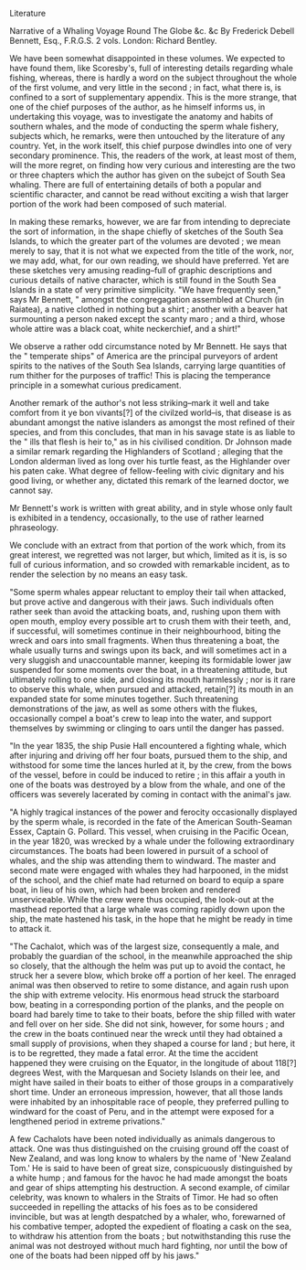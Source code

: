   Literature  Narrative of a Whaling Voyage Round The Globe &c. &c By Frederick Debell Bennett, Esq., F.R.G.S. 2 vols. London: Richard Bentley.  We have been somewhat disappointed in these volumes. We expected to have found them, like Scoresby's, full of interesting details regarding whale fishing, whereas, there is hardly a word on the subject throughout the whole of the first volume, and very little in the second ; in fact, what there is, is confined to a sort of supplementary appendix. This is the more strange, that one of the chief purposes of the author, as he himself informs us, in undertaking this voyage, was to investigate the anatomy and habits of southern whales, and the mode of conducting the sperm whale fishery, subjects which, he remarks, were then untouched by the literature of any country. Yet, in the work itself, this chief purpose dwindles into one of very secondary prominence. This, the readers of the work, at least most of them, will the more regret, on finding how very curious and interesting are the two or three chapters which the author has given on the subejct of South Sea whaling. There are full of entertaining details of both a popular and scientific character, and cannot be read without exciting a wish that larger portion of the work had been composed of such material.  In making these remarks, however, we are far from intending to depreciate the sort of information, in the shape chiefly of sketches of the South Sea Islands, to which the greater part of the volumes are devoted ; we mean merely to say, that it is not what we expected from the title of the work, nor, we may add, what, for our own reading, we should have preferred. Yet are these sketches very amusing reading–full of graphic descriptions and curious details of native character, which is still found in the South Sea Islands in a state of very primitive simplicity. "We have frequently seen," says Mr Bennett, " amongst the congregagation assembled at Church (in Raiatea), a native clothed in nothing but a shirt ; another with a beaver hat surmounting a person naked except the scanty maro ; and a third, whose whole attire was a black coat, white neckerchief, and a shirt!"  We observe a rather odd circumstance noted by Mr Bennett. He says that the " temperate ships" of America are the principal purveyors of ardent spirits to the natives of the South Sea Islands, carrying large quantities of rum thither for the purposes of traffic! This is placing the temperance principle in a somewhat curious predicament.  Another remark of the author's not less striking–mark it well and take comfort from it ye bon vivants[?] of the civilzed world–is, that disease is as abundant amongst the native islanders as amongst the most refined of their species, and from this concludes, that man in his savage state is as liable to the " ills that flesh is heir to," as in his civilised condition. Dr Johnson made a similar remark regarding the Highlanders of Scotland ; alleging that the London alderman lived as long over his turtle feast, as the Highlander over his paten cake. What degree of fellow-feeling with civic dignitary and his good living, or whether any, dictated this remark of the learned doctor, we cannot say.  Mr Bennett's work is written with great ability, and in style whose only fault is exhibited in a tendency, occasionally, to the use of rather learned phraseology.  We conclude with an extract from that portion of the work which, from its great interest, we regretted was not larger, but which, limited as it is, is so full of curious information, and so crowded with remarkable incident, as to render the selection by no means an easy task.  "Some sperm whales appear reluctant to employ their tail when attacked, but prove active and dangerous with their jaws. Such individuals often rather seek than avoid the attacking boats, and, rushing upon them with open mouth, employ every possible art to crush them with their teeth, and, if successful, will sometimes continue in their neighbourhood, biting the wreck and oars into small fragments. When thus threatening a boat, the whale usually turns and swings upon its back, and will sometimes act in a very sluggish and unaccountable manner, keeping its formidable lower jaw suspended for some moments over the boat, in a threatening attitude, but ultimately rolling to one side, and closing its mouth harmlessly ; nor is it rare to observe this whale, when pursued and attacked, retain[?] its mouth in an expanded state for some minutes together. Such threatening demonstrations of the jaw, as well as some others with the flukes, occasionally compel a boat's crew to leap into the water, and support themselves by swimming or clinging to oars until the danger has passed.  "In the year 1835, the ship Pusie Hall encountered a fighting whale, which after injuring and driving off her four boats, pursued them to the ship, and withstood for some time the lances hurled at it, by the crew, from the bows of the vessel, before in could be induced to retire ; in this affair a youth in one of the boats was destroyed by a blow from the whale, and one of the officers was severely lacerated by coming in contact with the animal's jaw.  "A highly tragical instances of the power and ferocity occasionally displayed by the sperm whale, is recorded in the fate of the American South-Seaman Essex, Captain G. Pollard. This vessel, when cruising in the Pacific Ocean, in the year 1820, was wrecked by a whale under the following extraordinary circumstances. The boats had been lowered in pursuit of a school of whales, and the ship was attending them to windward. The master and second mate were engaged with whales they had harpooned, in the midst of the school, and the chief mate had returned on board to equip a spare boat, in lieu of his own, which had been broken and rendered unserviceable. While the crew were thus occupied, the look-out at the masthead reported that a large whale was coming rapidly down upon the ship, the mate hastened his task, in the hope that he might be ready in time to attack it.  "The Cachalot, which was of the largest size, consequently a male, and probably the guardian of the school, in the meanwhile approached the ship so closely, that the although the helm was put up to avoid the contact, he struck her a severe blow, which broke off a portion of her keel. The enraged animal was then observed to retire to some distance, and again rush upon the ship with extreme velocity. His enormous head struck the starboard bow, beating in a corresponding portion of the planks, and the people on board had barely time to take to their boats, before the ship filled with water and fell over on her side. She did not sink, however, for some hours ; and the crew in the boats continued near the wreck until they had obtained a small supply of provisions, when they shaped a course for land ; but here, it is to be regretted, they made a fatal error. At the time the accident happened they were cruising on the Equator, in the longitude of about 118[?] degrees West, with the Marquesan and Society Islands on their lee, and might have sailed in their boats to either of those groups in a comparatively short time. Under an erroneous impression, however, that all those lands were inhabited by an inhospitable race of people, they preferred pulling to windward for the coast of Peru, and in the attempt were exposed for a lengthened period in extreme privations."  A few Cachalots have been noted individually as animals dangerous to attack. One was thus distinguished on the cruising ground off the coast of New Zealand, and was long know to whalers by the name of 'New Zealand Tom.' He is said to have been of great size, conspicuously distinguished by a white hump ; and famous for the havoc he had made amongst the boats and gear of ships attempting his destruction. A second example, of cimilar celebrity, was known to whalers in the Straits of Timor. He had so often succeeded in repelling the attacks of his foes as to be considered invincible, but was at length despatched by a whaler, who, forewarned of his combative temper, adopted the expedient of floating a cask on the sea, to withdraw his attention from the boats ; but notwithstanding this ruse the animal was not destroyed without much hard fighting, nor until the bow of one of the boats had been nipped off by his jaws."